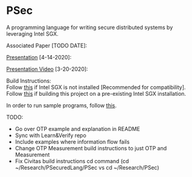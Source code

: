 # PSec

A programming language for writing secure distributed systems by leveraging Intel SGX.

Associated Paper [TODO DATE]:

[Presentation](https://docs.google.com/presentation/d/1Paf3SXun9uCw4QMuHtezIfzKtVLJAu1-0ZgFQ4BKVM4/edit?usp=sharing) [4-14-2020]:

[Presentation Video](https://youtu.be/QS-BgX-e180) [3-20-2020]:

Build Instructions:  
Follow [this](docs/SGXInstallation.md) if Intel SGX is not installed [Recommended for compatibility].  
Follow [this](docs/RepoInstallation.md) if building this project on a pre-existing Intel SGX installation.

In order to run sample programs, follow [this](docs/Running.md).

TODO:
* Go over OTP example and explanation in README
* Sync with Learn&Verify repo
* Include examples where information flow fails
* Change OTP Measurement build instructions to just OTP and Measurement
* Fix Civitas build instructions cd command (cd ~/Research/PSecuredLang/PSec vs cd ~/Research/PSec)